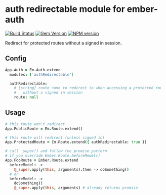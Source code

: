 # auth redirectable module for ember-auth

[![Build Status](https://secure.travis-ci.org/heartsentwined/ember-auth-module-auth-redirectable.png)](http://travis-ci.org/heartsentwined/ember-auth-module-auth-redirectable)
[![Gem Version](https://badge.fury.io/rb/ember-auth-module-auth_redirectable-source.png)](http://badge.fury.io/rb/ember-auth-module-auth_redirectable-source)
[![NPM version](https://badge.fury.io/js/ember-auth-module-auth-redirectable.png)](http://badge.fury.io/js/ember-auth-module-auth-redirectable)

Redirect for protected routes without a signed in session.

## Config

```coffeescript
App.Auth = Em.Auth.extend
  modules: ['authRedirectable']

  authRedirectable:
    # [string] route name to redirect to when accessing a protected route
    #   without a signed in session
    route: null
```

## Usage

```coffeescript
# this route won't redirect
App.PublicRoute = Em.Route.extend()

# this route will redirect (unless signed in)
App.ProtectedRoute = Em.Route.extend({ authRedirectable: true })
```

```coffeescript
# call _super() and follow the promise pattern
# if you override Ember.Route.beforeModel()
App.FooRoute = Ember.Route.extend
  beforeModel: ->
    @_super.apply(this, arguments).then -> doSomething()
  # or
  beforeModel: ->
    doSomething()
    @_super.apply(this, arguments) # already returns promise
```
